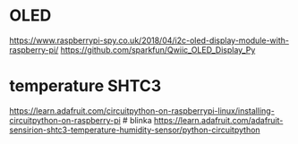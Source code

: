 # OLED
https://www.raspberrypi-spy.co.uk/2018/04/i2c-oled-display-module-with-raspberry-pi/
https://github.com/sparkfun/Qwiic_OLED_Display_Py

# temperature SHTC3
https://learn.adafruit.com/circuitpython-on-raspberrypi-linux/installing-circuitpython-on-raspberry-pi  # blinka
https://learn.adafruit.com/adafruit-sensirion-shtc3-temperature-humidity-sensor/python-circuitpython